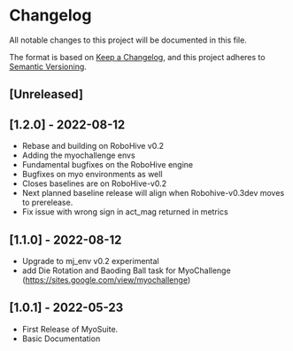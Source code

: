# Changelog
All notable changes to this project will be documented in this file.

The format is based on [Keep a Changelog](https://keepachangelog.com/en/1.0.0/),
and this project adheres to [Semantic Versioning](https://semver.org/spec/v2.0.0.html).

## [Unreleased]

## [1.2.0] - 2022-08-12
- Rebase and building on RoboHive v0.2
- Adding the myochallenge envs
- Fundamental bugfixes on the RoboHive engine
- Bugfixes on myo environments as well
- Closes baselines are on RoboHive-v0.2
- Next planned baseline release will align when Robohive-v0.3dev moves to prerelease.
- Fix issue with wrong sign in act_mag returned in metrics

## [1.1.0] - 2022-08-12
- Upgrade to mj_env v0.2 experimental
- add Die Rotation and Baoding Ball task for MyoChallenge (https://sites.google.com/view/myochallenge)

## [1.0.1] - 2022-05-23
- First Release of MyoSuite.
- Basic Documentation
